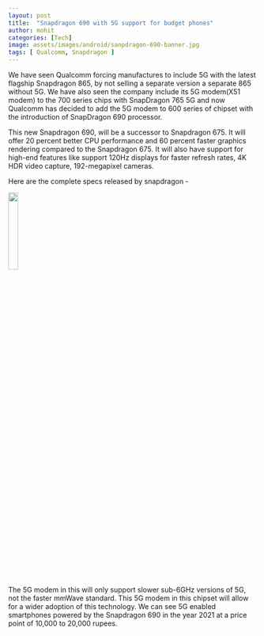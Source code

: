 ```yaml
---
layout: post
title:  "Snapdragon 690 with 5G support for budget phones"
author: mohit
categories: [Tech]
image: assets/images/android/sanpdragon-690-banner.jpg
tags: [ Qualcomm, Snapdragon ]
---
```

We have seen Qualcomm forcing manufactures to include 5G with the latest flagship  Snapdragon 865, by not selling a separate version a separate 865 without 5G. We have also seen the company include its 5G modem(X51 modem) to the 700 series chips with SnapDragon 765 5G and now Qualcomm has decided to add the 5G modem to 600 series of chipset with the introduction of SnapDragon 690 processor.

This new Snapdragon 690, will be a successor to Snapdragon 675. It will offer 20 percent better CPU performance and 60 percent faster graphics rendering compared to the Snapdragon 675. It will also have support for high-end features like support 120Hz displays for faster refresh rates, 4K HDR video capture, 192-megapixel cameras.

Here are the complete specs released by snapdragon -


<a href="{{site.baseurl}}/assets/images/android/sanpdragon-690-specs.jpg" data-lightbox="image-1" data-title="Snapdragon 690"><img width="20%" src="{{site.baseurl}}/assets/images/android/sanpdragon-690-specs.jpg"></a>

The 5G modem in this will only support slower sub-6GHz versions of 5G, not the faster mmWave standard. This 5G modem in this chipset will allow for a wider adoption of this technology. We can see 5G enabled smartphones powered by the Snapdragon 690 in the year 2021 at a price point of 10,000 to 20,000 rupees.

